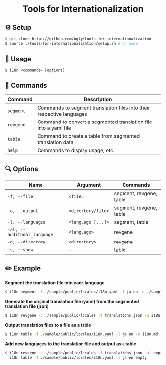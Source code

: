 <h1 align="center">Tools for Internationalization</h1>

## ⚙️ Setup

```zsh
$ git clone https://github.com/ogty/tools-for-internationalization
$ source ./tools-for-internationalization/setup.sh # or make
```

## 📖 Usage

```
$ i18n <commands> [options]
```

## 🤖 Commands

| Command   | Description                                                             |
| --------- | ----------------------------------------------------------------------- |
| `segment` | Commands to segment translation files into their respective languages   |
| `revgene` | Command to convert a segmented translation file into a yaml file        |
| `table`   | Command to create a table from segmented translation data               |
| `help`    | Commands to display usage, etc.                                         |

## 🔍 Options

| Name                        | Argument           | Commands                |
| --------------------------- | ------------------ | ----------------------- |
| `-f, --file`                | `<file>`           | segment, revgene, table |
| `-o, --output`              | `<directory/file>` | segment, revgene, table |
| `-l, --languages`           | `<language [...]>` | segment, table          |
| `-al, --additonal_language` | `<language>`       | revgene                 |
| `-d, --directory`           | `<directory>`      | revgene                 |
| `-s, --show`                | -                  | table                   |

## ✏️ Example

**Segment the translation file into each language**

```zsh
$ i18n segment -f ./sample/public/locales/i18n.yaml -l ja en -o ./sample/public/locales
```

**Generate the original translation file (yaml) from the segmented translation file (json)**

```zsh
$ i18n revgene -d ./sample/public/locales -f translations.json -o i18n.yaml
```

**Output translation files to a file as a table**

```zsh
$ i18n table -f ./sample/public/locales/i18n.yaml -l ja en -o i18n.md
```

**Add new languages to the translation file and output as a table**

```zsh
$ i18n revgene -d ./sample/public/locales -f translations.json -al empty -o i18n.yaml && \
  i18n table -f ./sample/public/locales/i18n.yaml -l ja en empty
```

